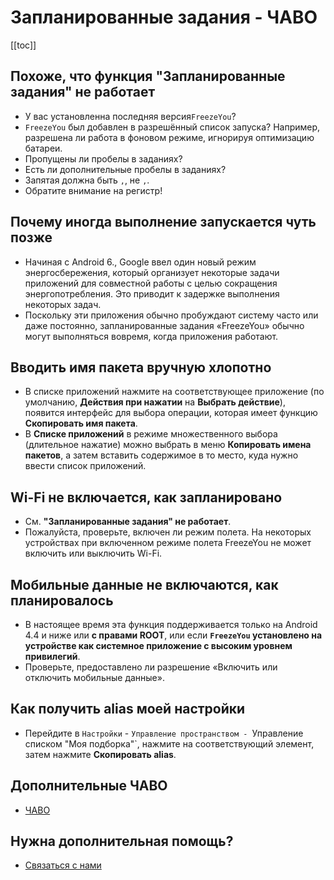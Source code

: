# Запланированные задания - ЧАВО
[[toc]]

## Похоже, что функция "Запланированные задания" не работает
* У вас установленна последняя версия`FreezeYou`?
* `FreezeYou` был добавлен в разрешённый список запуска? Например, разрешена ли работа в фоновом режиме, игнорируя оптимизацию батареи.
* Пропущены ли пробелы в заданиях? 
* Есть ли дополнительные пробелы в заданиях?
* Запятая должна быть `,`, не `,`.
* Обратите внимание на регистр!

## Почему иногда выполнение запускается чуть позже
* Начиная с Android 6., Google ввел один новый режим энергосбережения, который организует некоторые задачи приложений для совместной работы с целью сокращения энергопотребления. Это приводит к задержке выполнения некоторых задач.
* Поскольку эти приложения обычно пробуждают систему часто или даже постоянно, запланированные задания «FreezeYou» обычно могут выполняться вовремя, когда приложения работают.

## Вводить имя пакета вручную хлопотно
* В списке приложений нажмите на соответствующее приложение (по умолчанию, **Действия при нажатии** на **Выбрать действие**), появится интерфейс для выбора операции, которая имеет функцию **Скопировать имя пакета**.
* В **Списке приложений** в режиме множественного выбора (длительное нажатие) можно выбрать в меню **Копировать имена пакетов**, а затем вставить содержимое в то место, куда нужно ввести список приложений.<Badge text="6.7+" type="tip" vertical="top"/>

## Wi-Fi не включается, как запланировано
* См. **"Запланированные задания" не работает**.
* Пожалуйста, проверьте, включен ли режим полета. На некоторых устройствах при включенном режиме полета FreezeYou не может включить или выключить Wi-Fi.

## Мобильные данные не включаются, как планировалось
* В настоящее время эта функция поддерживается только на Android 4.4 и ниже или **с правами ROOT**, или если **`FreezeYou` установлено на устройстве как системное приложение с высоким уровнем привилегий**.
* Проверьте, предоставлено ли разрешение «Включить или отключить мобильные данные».

## Как получить alias моей настройки
* Перейдите в `Настройки` - `Управление пространством - `Управление списком "Моя подборка"`, нажмите на соответствующий элемент, затем нажмите **Скопировать alias**.

## Дополнительные ЧАВО
* [ЧАВО](../faq/)

## Нужна дополнительная помощь?
- [Связаться с нами](../about/contactUs.md)

